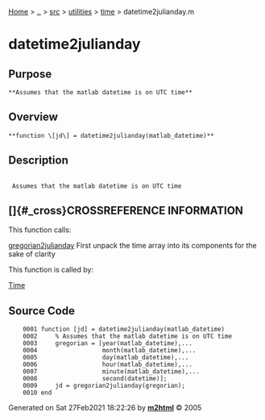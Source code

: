 [Home](../../../../../index.md) \> [..](#) \> [src](#) \> [utilities](#)
\> [time](index.md) \> datetime2julianday.m



# datetime2julianday

## Purpose 

``` 
**Assumes that the matlab datetime is on UTC time**
```

## Overview 

``` 
**function \[jd\] = datetime2julianday(matlab_datetime)**
```

## Description 

```
 
 Assumes that the matlab datetime is on UTC time

```

## []{#_cross}CROSSREFERENCE INFORMATION 

This function calls:

   [gregorian2julianday](gregorian2julianday.md "function [jd] = gregorian2julianday(gregorian)")
    First unpack the time array into its components for the sake of
    clarity

This function is called by:

   [Time](Time.md)

## Source Code 

```
    0001 function [jd] = datetime2julianday(matlab_datetime)
    0002     % Assumes that the matlab datetime is on UTC time
    0003     gregorian = [year(matlab_datetime),...
    0004                  month(matlab_datetime),...
    0005                  day(matlab_datetime),...
    0006                  hour(matlab_datetime),...
    0007                  minute(matlab_datetime),...
    0008                  second(datetime)];
    0009     jd = gregorian2julianday(gregorian);
    0010 end
```



Generated on Sat 27Feb2021 18:22:26 by
**[m2html](http://www.artefact.tk/software/matlab/m2html/ "Matlab Documentation in HTML")**
© 2005